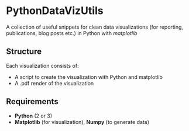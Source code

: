# PythonDataVizUtils
A collection of useful snippets for clean data visualizations (for reporting, publications, blog posts etc.) in Python with _matplotlib_

## Structure

Each visualization consists of:
- A script to create the visualization with Python and matplotlib
- A .pdf render of the visualization

## Requirements

- **Python** (2 or 3)
- **Matplotlib** (for visualization), **Numpy** (to generate data)
